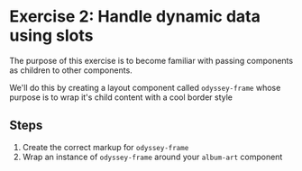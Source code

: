 # Exercise 2: Handle dynamic data using slots

The purpose of this exercise is to become familiar with passing components as children to other components.

We'll do this by creating a layout component called `odyssey-frame` whose purpose is to wrap it's child content with a cool border style

## Steps

1. Create the correct markup for `odyssey-frame`
2. Wrap an instance of `odyssey-frame` around your `album-art` component
